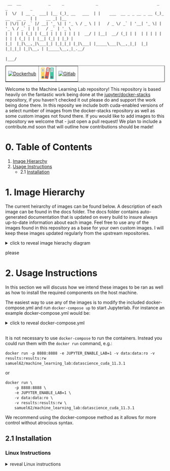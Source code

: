 ```
 __  __            _     _              _                          _               _          _
|  \/  | __ _  ___| |__ (_)_ __   ___  | |    ___  __ _ _ __ _ __ (_)_ __   __ _  | |    __ _| |__
| |\/| |/ _` |/ __| '_ \| | '_ \ / _ \ | |   / _ \/ _` | '__| '_ \| | '_ \ / _` | | |   / _` | '_ \
| |  | | (_| | (__| | | | | | | |  __/ | |__|  __/ (_| | |  | | | | | | | | (_| | | |__| (_| | |_) |
|_|  |_|\__,_|\___|_| |_|_|_| |_|\___| |_____\___|\__,_|_|  |_| |_|_|_| |_|\__, | |_____\__,_|_.__/
                                                                           |___/

```

<table border="1">
    <tr>
        <td>
            <a href="https://hub.docker.com/r/samuel62/machine_learning_lab"> 
                <img src="https://www.docker.com/sites/default/files/d8/2019-07/horizontal-logo-monochromatic-white.png" alt="Dockerhub" height="40"/> 
            </a>
        </td>
        <td>
            <a href="docs">
            <img src="assets/docs.png" alt="Documentation" height="40"/>
            </a>
        </td>
        <td>
            <a href="https://gitlab.com/samuel.dalton.walker/MachineLearningLab">
            <img src="https://about.gitlab.com/images/press/logo/svg/gitlab-logo-gray-rgb.svg" alt="Gitlab" height="40"/>
            </a>
        </td>
    </tr>
</table>

Welcome to the Machine Learning Lab repository! This repository is based heavily on the fantastic work being done at the [jupyter/docker-stacks](https://github.com/jupyter/docker-stacks) repository, if you haven't checked it out please do and support the work being done there. In this reposity we include both cuda-enabled versions of a select number of images from the docker-stacks repository as well as some custom images not found there. If you would like to add images to this repository we welcome that - just open a pull request! We plan to include a contribute.md soon that will outline how contributions should be made!

# 0. Table of Contents

1. [Image Hierarchy](#1-image-hierarchy)
2. [Usage Instructions](#2-usage-instructions)
    - 2.1 [Installation](##2.1-installation)

# 1. Image Hierarchy

The current heirarchy of images can be found below. A description of each image can be found in the docs folder. The docs folder contains auto-generated documentation that is updated on every build to insure always up-to-date information about each image. Feel free to use any of the images found in this repository as a base for your own custom images. I will keep these images updated regularly from the upstream repositories.

<details>
<summary> click to reveal image hierachy diagram </summary>

![Image Hierarchy](assets/image_relations.svg "Image Hierarchy")

</details>

please

# 2. Usage Instructions

In this section we will discuss how we intend these images to be ran as well as how to install the required components on the host machine.

The easiest way to use any of the images is to modify the included docker-compose.yml and run `docker-compose up` to start Jupyterlab. For instance an example docker-compose.yml would be: 

<details>
<summary> click to reveal docker-compose.yml </summary>

```yaml
version: "3.8"

services:
  machine_learning_lab:
    image: IMAGE_NAME
    deploy:
      resources:
        reservations:
          devices:
            - driver: nvidia
              count: 1
              capabilities: [gpu]
    ports:
      - 8888:8888
    environment:
      - JUPYTER_ENABLE_LAB=1
    volumes:
      - data:data:rw
      - results:results:rw
```

In this example docker-compose.yml you would replace *IMAGE_NAME* with the name of whatever image you wish to run, for instance: `samuel62/machine_learning_lab:datascience_cuda_11.3.1`

Since most users of the images found in this repository are data scientist we recommend binding a volume from your host machine to the container in the volumes section. Typically, you would include a *data* and a *results* folder in this section as well as any other directories you want the container to be able to read/write from on your host machine. 

If you are not using a machine with a dedicated Nvidia GPU then comment/remove the deploy section as it will cause an error. 

</details>

\
It is not necessary to use `docker-compose` to run the containers. Instead you could run them with the `docker run` command, e.g.:

```docker
docker run -p 8888:8888 -e JUPYTER_ENABLE_LAB=1 -v data:data:ro -v results:results:rw samuel62/machine_learning_lab:datascience_cuda_11.3.1
```

or 

```docker
docker run \
    -p 8888:8888 \
    -e JUPYTER_ENABLE_LAB=1 \
    -v data:data:ro \
    -v results:results:rw \
    samuel62/machine_learning_lab:datascience_cuda_11.3.1
```

We recommend using the docker-compose method as it allows for more control without atrocious syntax. 

## 2.1 Installation 

### Linux Instructions
<details>
<summary> reveal Linux instructions </summary>

There are two requirements on Linux and one optional command. The first is docker which we will show how to install for Debian (which includes Ubuntu) based distributions. 

---

```
  ___          _           
 |   \ ___  __| |_____ _ _ 
 | |) / _ \/ _| / / -_) '_|
 |___/\___/\__|_\_\___|_|  
                           
```

If you don't know what docker is please read this for more information: [Docker overview](https://docs.docker.com/get-started/overview/)

There are two ways to install Docker on Linux, one is from a convenience script and the other is manually. We will demonstrate both. 

\
***Convenience Scipt***
\
The convenience script will attempt to install the most recent version of Docker on your machine. All that you need to do is curl the script and execute it using root privileges.

```bash
curl -fsSL https://get.docker.com -o get-docker.sh
DRY_RUN=1 sh ./get-docker.sh
```
\
***Manual Installation***
\
The instructions below come from the official Docker installation instructions for Ubuntu found here: [official instructions](https://docs.docker.com/engine/install/ubuntu/)

\
***Check for old installations***
\
First we need to check for any current docker installations and remove them. If you are installing on a new Linux install then skip this section, otherwise it is recommended to run the following command: 

```bash
sudo apt-get remove docker docker-engine docker.io containerd runc
```

If `apt-get` reports that none of those packages are installed that is OK and you can continue.

\
***Pre-requisites***
\
Update the apt package index: 

```bash
sudo apt-get update
```

Install the following packages to allow `apt` to use https:

```bash
sudo apt-get install \
    ca-certificates \
    curl \
    gnupg \
    lsb-release
```

To install docker using apt-get we will need to add the docker gpg-key to sources.list. For security we can't install any packages that haven't been signed. 

```bash
echo \
  "deb [arch=$(dpkg --print-architecture) signed-by=/usr/share/keyrings/docker-archive-keyring.gpg] https://download.docker.com/linux/ubuntu \
  $(lsb_release -cs) stable" | sudo tee /etc/apt/sources.list.d/docker.list > /dev/null
```

After adding the gpg-key we can now install the docker-engine. First we will update the `apt` package list again.
```bash
sudo apt-get update
```

Now we can install the most current version of the docker-engine:

```bash
sudo apt-get install docker-ce docker-ce-cli containerd.io
```

\
***Post installation steps***
\
This section is optional but recommended. Once you have installed Docker on your machine you will be required to run any docker commands as the root using `sudo`. This is inconvenient among other things and hence adding the current user to the docker group is advised. Follow the steps in this section to add yourself to the docker group. 

First we must create the docker group:

```bash
sudo groupadd docker
```

Now add yourself to the group:

```bash
sudo usermod -aG docker $USER
```

Finally run the follwoing command to activate the changes to groups:

```bash
newgrp docker
```

With all of the above complete you are finished installing Docker! You can test your installation by running `docker info` or `docker run hello-world`.

---

```
  _  ___   _____ ___ ___   _      ___ _____ _  __
 | \| \ \ / /_ _|   \_ _| /_\    / __|_   _| |/ /
 | .` |\ V / | || |) | | / _ \  | (__  | | | ' < 
 |_|\_| \_/ |___|___/___/_/ \_\  \___| |_| |_|\_\
                                                 
```
**NOTE**: This section is only relevant for those intending to run the images with GPU support. If your host machine does not have a dedicated NVIDIA GPU then skip this section and remember to run the images without the `--gpus all` flag or the `deploy` section if using `docker-compose`

The following information is summarized from the [offical guide](https://docs.nvidia.com/cuda/cuda-installation-guide-linux/index.html), please refer to the official guide for clarification on any of the below steps.

There are a few pre-installation steps we must take before installing the container toolkit. 

* Verify the system has a CUDA-capable GPU.
* Verify the system is running a supported version of Linux.
* Verify the system has gcc installed.
* Verify the system has the correct kernel headers and development packages installed.
* Download the NVIDIA CUDA Toolkit.
* Handle conflicting installation methods.

To verify that the system has a CUDA-capable GPU run 
```bash
lspci | grep -i nvidia
```
Make sure a CUDA-capable GPU is listed in the output. If not stop. If you believe there is an error and your GPU is not found then update the PCI hardware database using `update-pciids` and try the above command again. 

To verify that the system is running a support distribution run

```bash
uname -m && cat /etc/*release
```
and check the below table to make sure your distribution is supported. If it isn't then either skip this section or install one of the supported distributions.

---

<details>
<summary> click to reveal supported distributions </summary>
<table summary="" class="table" frame="border" rules="all" cellspacing="0" cellpadding="4" border="1">
    <caption><span class="tablecap">Table 1. Native Linux Distribution Support in CUDA <span class="keyword">11.5</span></span></caption>
    <thead class="thead" align="left">
        <tr class="row">
        <th class="entry" id="d117e166" rowspan="1" colspan="1" width="NaN%" valign="top">Distribution</th>
        <th class="entry" id="d117e169" rowspan="1" colspan="1" width="NaN%" valign="top">Kernel<sup class="ph sup">1</sup></th>
        <th class="entry" id="d117e174" rowspan="1" colspan="1" width="NaN%" valign="top">Default GCC</th>
        <th class="entry" id="d117e177" rowspan="1" colspan="1" width="NaN%" valign="top">GLIBC</th>
        <th class="entry" id="d117e180" rowspan="1" colspan="1" width="NaN%" valign="top">GCC<sup class="ph sup">2,3</sup></th>
        <th class="entry" id="d117e186" rowspan="1" colspan="1" width="NaN%" valign="top">ICC<sup class="ph sup">3</sup></th>
        <th class="entry" id="d117e191" rowspan="1" colspan="1" width="NaN%" valign="top">NVHPC<sup class="ph sup">3</sup></th>
        <th class="entry" id="d117e196" rowspan="1" colspan="1" width="NaN%" valign="top">XLC<sup class="ph sup">3</sup></th>
        <th class="entry" id="d117e201" rowspan="1" colspan="1" width="NaN%" valign="top">CLANG</th>
        <th class="entry" id="d117e204" rowspan="1" colspan="1" width="NaN%" valign="top">Arm C/C++</th>
        </tr>
    </thead>
    <tbody class="tbody">
        <tr class="row gray">
        <td class="entry" colspan="10" headers="d117e166 d117e169 d117e174 d117e177 d117e180 d117e186 d117e191 d117e196 d117e201 d117e204" rowspan="1" valign="top" align="center">x86_64</td>
        </tr>
        <tr class="row">
        <td class="entry" headers="d117e166" rowspan="1" colspan="1" width="NaN%" valign="top">RHEL 8.y (y &lt;= 4)</td>
        <td class="entry" headers="d117e169" rowspan="1" colspan="1" width="NaN%" valign="middle" align="center">4.18.0-305</td>
        <td class="entry" headers="d117e174" rowspan="1" colspan="1" width="NaN%" valign="middle" align="center">8.4.1</td>
        <td class="entry" headers="d117e177" rowspan="1" colspan="1" width="NaN%" valign="middle" align="center">2.28</td>
        <td class="entry" rowspan="10" headers="d117e180" colspan="1" width="NaN%" valign="middle" align="center">11</td>
        <td class="entry" rowspan="10" headers="d117e186" colspan="1" width="NaN%" valign="middle" align="center">2021</td>
        <td class="entry" rowspan="10" headers="d117e191" colspan="1" width="NaN%" valign="middle" align="center">21.7</td>
        <td class="entry" rowspan="10" headers="d117e196" colspan="1" width="NaN%" valign="middle" align="center">NO</td>
        <td class="entry" rowspan="10" headers="d117e201" colspan="1" width="NaN%" valign="middle" align="center">12</td>
        <td class="entry" rowspan="10" headers="d117e204" colspan="1" width="NaN%" valign="middle" align="center">NO</td>
        </tr>
        <tr class="row">
        <td class="entry" headers="d117e166" rowspan="1" colspan="1" width="NaN%" valign="top">CentOS 8.y (y &lt;= 4)</td>
        <td class="entry" headers="d117e169" rowspan="1" colspan="1" width="NaN%" valign="middle" align="center">4.18.0-305</td>
        <td class="entry" headers="d117e174" rowspan="1" colspan="1" width="NaN%" valign="middle" align="center">8.4.1</td>
        <td class="entry" headers="d117e177" rowspan="1" colspan="1" width="NaN%" valign="middle" align="center">2.28</td>
        </tr>
        <tr class="row">
        <td class="entry" headers="d117e166" rowspan="1" colspan="1" width="NaN%" valign="top">RHEL 7.y (y &lt;= 9)</td>
        <td class="entry" headers="d117e169" rowspan="1" colspan="1" width="NaN%" valign="middle" align="center">3.10.0-1160</td>
        <td class="entry" headers="d117e174" rowspan="1" colspan="1" width="NaN%" valign="middle" align="center">6.x</td>
        <td class="entry" headers="d117e177" rowspan="1" colspan="1" width="NaN%" valign="middle" align="center">2.17</td>
        </tr>
        <tr class="row">
        <td class="entry" headers="d117e166" rowspan="1" colspan="1" width="NaN%" valign="top">CentOS 7.y (y &lt;= 9)</td>
        <td class="entry" headers="d117e169" rowspan="1" colspan="1" width="NaN%" valign="middle" align="center">3.10.0-1160</td>
        <td class="entry" headers="d117e174" rowspan="1" colspan="1" width="NaN%" valign="middle" align="center">6.x</td>
        <td class="entry" headers="d117e177" rowspan="1" colspan="1" width="NaN%" valign="middle" align="center">2.17</td>
        </tr>
        <tr class="row">
        <td class="entry" headers="d117e166" rowspan="1" colspan="1" width="NaN%" valign="top">OpenSUSE Leap 15.y (y &lt;= 3)</td>
        <td class="entry" headers="d117e169" rowspan="1" colspan="1" width="NaN%" valign="middle" align="center">5.3.18-57</td>
        <td class="entry" headers="d117e174" rowspan="1" colspan="1" width="NaN%" valign="middle" align="center">7.5.0</td>
        <td class="entry" headers="d117e177" rowspan="1" colspan="1" width="NaN%" valign="middle" align="center">2.31</td>
        </tr>
        <tr class="row">
        <td class="entry" headers="d117e166" rowspan="1" colspan="1" width="NaN%" valign="top">SUSE SLES 15.y (y &lt;= 3)</td>
        <td class="entry" headers="d117e169" rowspan="1" colspan="1" width="NaN%" valign="middle" align="center">5.3.18-57</td>
        <td class="entry" headers="d117e174" rowspan="1" colspan="1" width="NaN%" valign="middle" align="center">7.5.0</td>
        <td class="entry" headers="d117e177" rowspan="1" colspan="1" width="NaN%" valign="middle" align="center">2.31</td>
        </tr>
        <tr class="row">
        <td class="entry" headers="d117e166" rowspan="1" colspan="1" width="NaN%" valign="top">Ubuntu 20.04.3</td>
        <td class="entry" headers="d117e169" rowspan="1" colspan="1" width="NaN%" valign="middle" align="center">5.11.0-27</td>
        <td class="entry" headers="d117e174" rowspan="1" colspan="1" width="NaN%" valign="middle" align="center">9.3.0</td>
        <td class="entry" headers="d117e177" rowspan="1" colspan="1" width="NaN%" valign="middle" align="center">2.31</td>
        </tr>
        <tr class="row">
        <td class="entry" headers="d117e166" rowspan="1" colspan="1" width="NaN%" valign="top">Ubuntu 18.04.z (z &lt;= 6)</td>
        <td class="entry" headers="d117e169" rowspan="1" colspan="1" width="NaN%" valign="middle" align="center">5.4.0-89</td>
        <td class="entry" headers="d117e174" rowspan="1" colspan="1" width="NaN%" valign="middle" align="center">7.5.0</td>
        <td class="entry" headers="d117e177" rowspan="1" colspan="1" width="NaN%" valign="middle" align="center">2.27</td>
        </tr>
        <tr class="row">
        <td class="entry" headers="d117e166" rowspan="1" colspan="1" width="NaN%" valign="top">Debian 11.1</td>
        <td class="entry" headers="d117e169" rowspan="1" colspan="1" width="NaN%" valign="top">5.10.0-9</td>
        <td class="entry" headers="d117e174" rowspan="1" colspan="1" width="NaN%" valign="middle" align="center">10.2.1</td>
        <td class="entry" headers="d117e177" rowspan="1" colspan="1" width="NaN%" valign="middle" align="center">2.31</td>
        </tr>
        <tr class="row">
        <td class="entry" headers="d117e166" rowspan="1" colspan="1" width="NaN%" valign="top">Fedora 34</td>
        <td class="entry" headers="d117e169" rowspan="1" colspan="1" width="NaN%" valign="middle" align="center">5.11</td>
        <td class="entry" headers="d117e174" rowspan="1" colspan="1" width="NaN%" valign="middle" align="center">11</td>
        <td class="entry" headers="d117e177" rowspan="1" colspan="1" width="NaN%" valign="middle" align="center">2.33</td>
        </tr>
        <tr class="row gray">
        <td class="entry" colspan="10" headers="d117e166 d117e169 d117e174 d117e177 d117e180 d117e186 d117e191 d117e196 d117e201 d117e204" rowspan="1" valign="middle" align="center">Arm64 sbsa</td>
        </tr>
        <tr class="row">
        <td class="entry" headers="d117e166" rowspan="1" colspan="1" width="NaN%" valign="top">RHEL 8.4</td>
        <td class="entry" headers="d117e169" rowspan="1" colspan="1" width="NaN%" valign="middle" align="center">4.18.0-305</td>
        <td class="entry" headers="d117e174" rowspan="1" colspan="1" width="NaN%" valign="middle" align="center">8.4.1</td>
        <td class="entry" headers="d117e177" rowspan="1" colspan="1" width="NaN%" valign="middle" align="center">2.28</td>
        <td class="entry" rowspan="3" headers="d117e180" colspan="1" width="NaN%" valign="middle" align="center">11</td>
        <td class="entry" rowspan="3" headers="d117e186" colspan="1" width="NaN%" valign="middle" align="center">NO</td>
        <td class="entry" rowspan="3" headers="d117e191" colspan="1" width="NaN%" valign="middle" align="center"> 21.7</td>
        <td class="entry" rowspan="3" headers="d117e196" colspan="1" width="NaN%" valign="middle" align="center">NO</td>
        <td class="entry" rowspan="3" headers="d117e201" colspan="1" width="NaN%" valign="middle" align="center">12</td>
        <td class="entry" rowspan="3" headers="d117e204" colspan="1" width="NaN%" valign="middle" align="center">21.0</td>
        </tr>
        <tr class="row">
        <td class="entry" headers="d117e166" rowspan="1" colspan="1" width="NaN%" valign="top">SUSE SLES 15.y (y &lt;= 3)</td>
        <td class="entry" headers="d117e169" rowspan="1" colspan="1" width="NaN%" valign="middle" align="center">5.3.18-57</td>
        <td class="entry" headers="d117e174" rowspan="1" colspan="1" width="NaN%" valign="middle" align="center">7.5.0</td>
        <td class="entry" headers="d117e177" rowspan="1" colspan="1" width="NaN%" valign="middle" align="center">2.31</td>
        </tr>
        <tr class="row">
        <td class="entry" headers="d117e166" rowspan="1" colspan="1" width="NaN%" valign="top">Ubuntu 20.04.3</td>
        <td class="entry" headers="d117e169" rowspan="1" colspan="1" width="NaN%" valign="middle" align="center">5.4.0-86</td>
        <td class="entry" headers="d117e174" rowspan="1" colspan="1" width="NaN%" valign="middle" align="center">9.3.0</td>
        <td class="entry" headers="d117e177" rowspan="1" colspan="1" width="NaN%" valign="middle" align="center">2.31</td>
        </tr>
        <tr class="row gray">
        <td class="entry" colspan="10" headers="d117e166 d117e169 d117e174 d117e177 d117e180 d117e186 d117e191 d117e196 d117e201 d117e204" rowspan="1" valign="middle" align="center">Arm64 Jetson</td>
        </tr>
        <tr class="row">
        <td class="entry" headers="d117e166" rowspan="1" colspan="1" width="NaN%" valign="top">Ubuntu 18.04.z (z &lt;= 6)</td>
        <td class="entry" headers="d117e169" rowspan="1" colspan="1" width="NaN%" valign="middle" align="center">4.9.253</td>
        <td class="entry" headers="d117e174" rowspan="1" colspan="1" width="NaN%" valign="middle" align="center">7.5.0</td>
        <td class="entry" headers="d117e177" rowspan="1" colspan="1" width="NaN%" valign="middle" align="center">2.27</td>
        <td class="entry" headers="d117e180" rowspan="1" colspan="1" width="NaN%" valign="middle" align="center">10.2</td>
        <td class="entry" headers="d117e186" rowspan="1" colspan="1" width="NaN%" valign="middle" align="center">NO</td>
        <td class="entry" headers="d117e191" rowspan="1" colspan="1" width="NaN%" valign="middle" align="center">21.7</td>
        <td class="entry" headers="d117e196" rowspan="1" colspan="1" width="NaN%" valign="middle" align="center">16.1.x</td>
        <td class="entry" headers="d117e201" rowspan="1" colspan="1" width="NaN%" valign="middle" align="center">12</td>
        <td class="entry" headers="d117e204" rowspan="1" colspan="1" width="NaN%" valign="middle" align="center">NO</td>
        </tr>
        <tr class="row gray">
        <td class="entry" colspan="10" headers="d117e166 d117e169 d117e174 d117e177 d117e180 d117e186 d117e191 d117e196 d117e201 d117e204" rowspan="1" valign="middle" align="center">POWER 9</td>
        </tr>
        <tr class="row">
        <td class="entry" headers="d117e166" rowspan="1" colspan="1" width="NaN%" valign="top">RHEL 8.y (y &lt;= 4)</td>
        <td class="entry" headers="d117e169" rowspan="1" colspan="1" width="NaN%" valign="middle" align="center">4.18.0-240</td>
        <td class="entry" headers="d117e174" rowspan="1" colspan="1" width="NaN%" valign="middle" align="center">8.3.1</td>
        <td class="entry" headers="d117e177" rowspan="1" colspan="1" width="NaN%" valign="middle" align="center">2.28</td>
        <td class="entry" headers="d117e180" rowspan="1" colspan="1" width="NaN%" valign="middle" align="center">11</td>
        <td class="entry" headers="d117e186" rowspan="1" colspan="1" width="NaN%" valign="middle" align="center">NO</td>
        <td class="entry" headers="d117e191" rowspan="1" colspan="1" width="NaN%" valign="middle" align="center">21.7</td>
        <td class="entry" headers="d117e196" rowspan="1" colspan="1" width="NaN%" valign="middle" align="center">16.1.x</td>
        <td class="entry" headers="d117e201" rowspan="1" colspan="1" width="NaN%" valign="middle" align="center">12</td>
        <td class="entry" headers="d117e204" rowspan="1" colspan="1" width="NaN%" valign="middle" align="center">NO</td>
        </tr>
    </tbody>
</table>
</details>   

---

To verify that your system has `gcc` installed run 
```bash
gcc --version
```
If an error message is returned then please install `gcc` and its accompanying toolchain. On Ubuntu this can be achieved by running

```bash
sudo apt install build-essential
```
To check what verion of the kernel headers you have run 

```bash
uname -r
```

Cross reference the returned value with the one listed for your distribution in the above table. If you need to update your kernel headers follow the below instructions:

If you are running Ubuntu and need to install the newest kernel headers run 

```bash
sudo apt-get install linux-headers-$(uname -r)
```

for all other distributions refer to official guide for the appropriate commands. 

*** Install CTK ***

Now we can install the NVIDIA CUDA Toolkit. The toolkit come with everything needed to run CUDA applications including drivers, header files, etc.. We will need this to run cuda-enabled images. 

Follow the instructions here for your platform: https://developer.nvidia.com/cuda-downloads

---

```
  ___          _                ___                             
 |   \ ___  __| |_____ _ _ ___ / __|___ _ __  _ __  ___ ___ ___ 
 | |) / _ \/ _| / / -_) '_|___| (__/ _ \ '  \| '_ \/ _ (_-</ -_)
 |___/\___/\__|_\_\___|_|      \___\___/_|_|_| .__/\___/__/\___|
                                             |_|                
```

This section is optional as you can run any of the images without using docker-compose. We recommend installing docker-compose as it makes configuring the container much easier and allows for complex docker setups.

We can curl the binary directly into the bin directory:

```bash
sudo curl -L "https://github.com/docker/compose/releases/download/1.29.2/docker-compose-$(uname -s)-$(uname -m)" -o /usr/local/bin/docker-compose
 ```

 Now apply executable permissions to the binary:

```bash
sudo chmod +x /usr/local/bin/docker-compose
```

---

This completes the pre-requisites to run the images in this repository. Next we will talk about how to run the images.

---